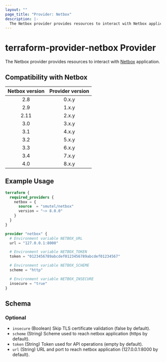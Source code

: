```yaml
---
layout: ""
page_title: "Provider: Netbox"
description: |-
  The Netbox provider provides resources to interact with Netbox application.
---
```


# terraform-provider-netbox Provider

The Netbox provider provides resources to interact with [Netbox](https://netbox.readthedocs.io/en/stable/) application.

## Compatibility with Netbox

| Netbox version | Provider version |
|:--------------:|:----------------:|
| 2.8            | 0.x.y            |
| 2.9            | 1.x.y            |
| 2.11           | 2.x.y            |
| 3.0            | 3.x.y            |
| 3.1            | 4.x.y            |
| 3.2            | 5.x.y            |
| 3.3            | 6.x.y            |
| 3.4            | 7.x.y            |
| 4.0            | 8.x.y            |

## Example Usage

```terraform
terraform {
  required_providers {
    netbox = {
      source  = "smutel/netbox"
      version = "~> 8.0.0"
    }
  }
}

provider "netbox" {
  # Environment variable NETBOX_URL
  url = "127.0.0.1:8000"

  # Environment variable NETBOX_TOKEN
  token = "0123456789abcdef0123456789abcdef01234567"

  # Environment variable NETBOX_SCHEME
  scheme = "http"

  # Environment variable NETBOX_INSECURE
  insecure = "true"
}
```

<!-- schema generated by tfplugindocs -->
## Schema

### Optional

- `insecure` (Boolean) Skip TLS certificate validation (false by default).
- `scheme` (String) Scheme used to reach netbox application (https by default).
- `token` (String) Token used for API operations (empty by default).
- `url` (String) URL and port to reach netbox application (127.0.0.1:8000 by default).

